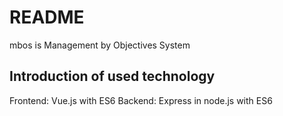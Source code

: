 # README
mbos is Management by Objectives System

## Introduction of used technology
Frontend: Vue.js with ES6
Backend:  Express in node.js with ES6
